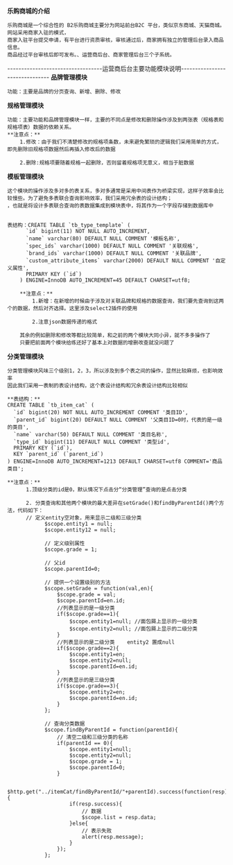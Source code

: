 **乐购商城的介绍**

    乐购商城是一个综合性的 B2乐购商城主要分为网站前台B2C 平台，类似京东商城、天猫商城。网站采用商家入驻的模式，
    商家入驻平台提交申请，有平台进行资质审核，审核通过后，商家拥有独立的管理后台录入商品信息。
    商品经过平台审核后即可发布。、运营商后台、商家管理后台三个子系统。
----------------------------------运营商后台主要功能模块说明-------------------------------
**品牌管理模块**

    功能：主要是品牌的分页查询、新增、删除、修改

**规格管理模块**

    功能：主要功能和品牌管理模块一样，主要的不同点是修改和删除操作涉及到两张表（规格表和规格项表）数据的依赖关系。
    **注意点：**
        1.修改：由于我们不清楚修改的规格项条数，未来避免繁琐的逻辑我们采用简单的方式，即先删除旧规格项数据然后再插入修改后的数据
        
        2.删除:规格项要随着规格一起删除，否则留着规格项无意义，相当于脏数据

**模板管理模块**  

    这个模块的操作涉及多对多的表关系，多对多通常是采用中间表作为桥梁实现，这样子效率会比较慢些。为了避免多表联合查询影响效率，我们采用冗余表的设计结构；
    ，也就是将设计多表联合查询的表数据集成到模块表中，将其作为一个字段存储到数据库中
    
    
    表结构：CREATE TABLE `tb_type_template` (
          `id` bigint(11) NOT NULL AUTO_INCREMENT,
          `name` varchar(80) DEFAULT NULL COMMENT '模板名称',
          `spec_ids` varchar(1000) DEFAULT NULL COMMENT '关联规格',
          `brand_ids` varchar(1000) DEFAULT NULL COMMENT '关联品牌',
          `custom_attribute_items` varchar(2000) DEFAULT NULL COMMENT '自定义属性',
          PRIMARY KEY (`id`)
        ) ENGINE=InnoDB AUTO_INCREMENT=45 DEFAULT CHARSET=utf8;
        
        **注意点：**
            1.新增：在新增的时候由于涉及对关联品牌和规格的数据查询，我们要先查询到这两个的数据，然后对齐选择。这里涉及select2插件的使用
            
            2.注意json数据传递的格式
            
        其余的例如删除和修改等都比较简单，和之前的两个模块大同小异，就不多多操作了
        只要把前面两个模块给练还好了基本上对数据的增删改查就没问题了
        
**分类管理模块**

    分类管理模块风味三个级别1，2，3，所以涉及到多个表之间的操作，显然比较麻烦，也影响效率
    因此我们采用一表制的表设计结构，这个表设计结构和冗余表设计结构比较相似
    
    **表结构：**
    CREATE TABLE `tb_item_cat` (
      `id` bigint(20) NOT NULL AUTO_INCREMENT COMMENT '类目ID',
      `parent_id` bigint(20) DEFAULT NULL COMMENT '父类目ID=0时，代表的是一级的类目',
      `name` varchar(50) DEFAULT NULL COMMENT '类目名称',
      `type_id` bigint(11) DEFAULT NULL COMMENT '类型id',
      PRIMARY KEY (`id`),
      KEY `parent_id` (`parent_id`)
    ) ENGINE=InnoDB AUTO_INCREMENT=1213 DEFAULT CHARSET=utf8 COMMENT='商品类目';
    
    **注意点：**
          1.顶级分类的id是0，默认情况下点击分“分类管理”查询的是点击分类
          
          2. 分类查询和其他两个模块的最大差异在setGrade()和findByParentId()两个方法，代码如下：
          // 定义entity空对象，用来显示二级和三级分类
                $scope.entity1 = null;
                $scope.entity12 = null;
            
                // 定义级别属性
                $scope.grade = 1;
            
                // 父id
                $scope.parentId=0;
            
                // 提供一个设置级别的方法
                $scope.setGrade = function(val,en){
                    $scope.grade = val;
                    $scope.parentId=en.id;
                    //列表显示的是一级分类
                    if($scope.grade==1){
                        $scope.entity1=null; //面包屑上显示的一级分类
                        $scope.entity2=null; //面包屑上显示的二级分类
                    }
                    //列表显示的是二级分类    entity2 置成null
                    if($scope.grade==2){
                        $scope.entity1=en;
                        $scope.entity2=null;
                        $scope.parentId=en.id;
                    }
                    //列表显示的是三级分类
                    if($scope.grade==3){
                        $scope.entity2=en;
                        $scope.parentId=en.id;
                    }
                };
            
                // 查询分类数据
                $scope.findByParentId = function(parentId){
                    // 清空二级和三级分类的名称
                    if(parentId == 0){
                        $scope.entity1=null;
                        $scope.entity2=null;
                        $scope.grade = 1;
                        $scope.parentId=0;
                    }
            
                    $http.get("../itemCat/findByParentId/"+parentId).success(function(resp){
                        if(resp.success){
                            // 数据
                            $scope.list = resp.data;
                        }else{
                            // 表示失败
                            alert(resp.message);
                        }
                    });
                };
      